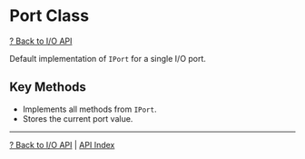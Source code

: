 # Port Class

[? Back to I/O API](README.md)

Default implementation of `IPort` for a single I/O port.

## Key Methods
- Implements all methods from `IPort`.
- Stores the current port value.

---

[? Back to I/O API](README.md) | [API Index](../README.md)
